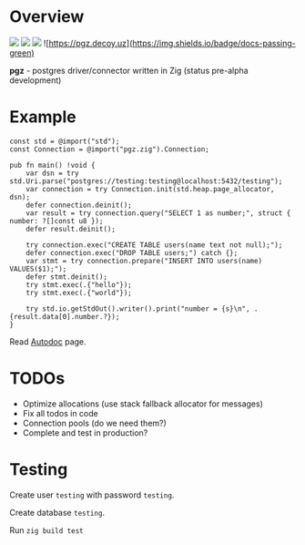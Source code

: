# Overview

![](https://img.shields.io/github/actions/workflow/status/star-tek-mb/pgz/ci.yml)
![](https://img.shields.io/badge/version-0.0.2-red)
![](https://img.shields.io/github/license/star-tek-mb/pgz)
![https://pgz.decoy.uz](https://img.shields.io/badge/docs-passing-green)

**pgz** - postgres driver/connector written in Zig (status pre-alpha development)

# Example

```zig
const std = @import("std");
const Connection = @import("pgz.zig").Connection;

pub fn main() !void {
    var dsn = try std.Uri.parse("postgres://testing:testing@localhost:5432/testing");
    var connection = try Connection.init(std.heap.page_allocator, dsn);
    defer connection.deinit();
    var result = try connection.query("SELECT 1 as number;", struct { number: ?[]const u8 });
    defer result.deinit();

    try connection.exec("CREATE TABLE users(name text not null);");
    defer connection.exec("DROP TABLE users;") catch {};
    var stmt = try connection.prepare("INSERT INTO users(name) VALUES($1);");
    defer stmt.deinit();
    try stmt.exec(.{"hello"});
    try stmt.exec(.{"world"});

    try std.io.getStdOut().writer().print("number = {s}\n", .{result.data[0].number.?});
}
```

Read [Autodoc](https://pgz.decoy.uz) page.

# TODOs

- Optimize allocations (use stack fallback allocator for messages)
- Fix all todos in code
- Connection pools (do we need them?)
- Complete and test in production?

# Testing

Create user `testing` with password `testing`.

Create database `testing`.

Run `zig build test`
